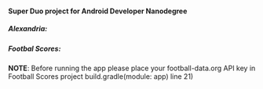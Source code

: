 #### Super Duo project for Android Developer Nanodegree

##### Alexandria:

##### Footbal Scores: 

**NOTE**: Before running the app please place your football-data.org API key in Football Scores project build.gradle(module: app) line 21)



